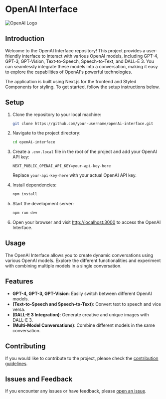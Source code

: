 # OpenAI Interface

![OpenAI Logo](https://upload.wikimedia.org/wikipedia/commons/4/4d/OpenAI_Logo.svg)

## Introduction

Welcome to the OpenAI Interface repository! This project provides a user-friendly interface to interact with various OpenAI models, including GPT-4, GPT-3, GPT-Vision, Text-to-Speech, Speech-to-Text, and DALL-E 3. You can seamlessly integrate these models into a conversation, making it easy to explore the capabilities of OpenAI's powerful technologies.

The application is built using Next.js for the frontend and Styled Components for styling. To get started, follow the setup instructions below.

## Setup

1. Clone the repository to your local machine:

   ```bash
   git clone https://github.com/your-username/openAi-interface.git
   ```

2. Navigate to the project directory:

   ```bash
   cd openAi-interface
   ```

3. Create a `.env.local` file in the root of the project and add your OpenAI API key:

   ```env
   NEXT_PUBLIC_OPENAI_API_KEY=your-api-key-here
   ```

   Replace `your-api-key-here` with your actual OpenAI API key.

4. Install dependencies:

   ```bash
   npm install
   ```

5. Start the development server:

   ```bash
   npm run dev
   ```

6. Open your browser and visit [http://localhost:3000](http://localhost:3000) to access the OpenAI Interface.

## Usage

The OpenAI Interface allows you to create dynamic conversations using various OpenAI models. Explore the different functionalities and experiment with combining multiple models in a single conversation.

## Features

- **GPT-4, GPT-3, GPT-Vision**: Easily switch between different OpenAI models.
- **(Text-to-Speech and Speech-to-Text)**: Convert text to speech and vice versa.
- **(DALL-E 3 Integration)**: Generate creative and unique images with DALL-E 3.
- **(Multi-Model Conversations)**: Combine different models in the same conversation.

## Contributing

If you would like to contribute to the project, please check the [contribution guidelines](CONTRIBUTING.md).

## Issues and Feedback

If you encounter any issues or have feedback, please [open an issue](https://github.com/Cryserrrrr/openAi-interface/issues).